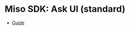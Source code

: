 # Miso SDK: Ask UI (standard)

* [Guide](https://misoai.github.io/miso-client-js-sdk/answers/ask/standard/)
